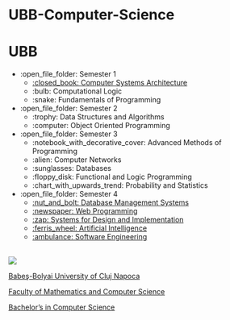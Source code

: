 # UBB-Computer-Science
# UBB
<ul>
  <li>:open_file_folder: Semester 1
    <ul>
      <li>
        <a href="https://github.com/TeodoraBogdan2002/UBB-Computer-Science/tree/main/Semester%201/Computer%20Systems%20Architecture">
          :closed_book:  Computer Systems Architecture 
        </a>
      </li>
      <li>
        <a Computational-Logic> 
          :bulb:  Computational Logic 
        </a>
      </li>
      <li>
        <a Fundamental-of-Programming> 
          :snake:  Fundamentals of Programming 
        </a>
      </li>
    </ul>
  </li>
  <li>:open_file_folder: Semester 2
    <ul>
      <li>
        <a Data-Structures-and-Algorithms> 
          :trophy:  Data Structures and Algorithms 
        </a>
      </li>
      <li>
        <a Object-Oriented-Programming> 
          :computer:  Object Oriented Programming 
        </a>
      </li>
    </ul>
  </li>
  <li>:open_file_folder: Semester 3
    <ul>
      <li>
        <a Advanced-Methods-of-Programming> 
          :notebook_with_decorative_cover:  Advanced Methods of Programming 
        </a>
      </li>
      <li>
        <a Computer-Networks> 
          :alien:  Computer Networks 
        </a>
      </li>
      <li>
        <a Databases> 
          :sunglasses:  Databases 
        </a>
      </li>
      <li>
        <a Functional-and-Logic-Programming> 
          :floppy_disk:  Functional and Logic Programming 
        </a>
      </li>
      <li>
        <a Probability-and-Statistics> 
          :chart_with_upwards_trend:  Probability and Statistics
        </a>
      </li>
    </ul>
  </li>
  <li>:open_file_folder: Semester 4
    <ul>
      <li>
        <a href="https://github.com/TeodoraBogdan2002/Database-Management-Systems">
          :nut_and_bolt:  Database Management Systems
      </li>
      <li>
        <a href="https://github.com/TeodoraBogdan2002/WebProgramming">
          :newspaper:  Web Programming
      </li>
      <li>
        <a href="https://github.com/TeodoraBogdan2002/Systems-for-Design-and-Implementation">
          :zap:  Systems for Design and Implementation
      </li>
      <li>
        <a href="https://github.com/TeodoraBogdan2002/Artificial-Intelligence">
          :ferris_wheel:  Artificial Intelligence
      </li>
      <li>
        <a href="https://github.com/TeodoraBogdan2002/Software-Engineering">
          :ambulance:  Software Engineering
        </a>
      </li>
    </ul>
  </li>
</ul>

<br>
<img src="http://www.chem.ubbcluj.ro/romana/conferinte/MEEMB/archive/pictures/ubb.gif" />
<a href="http://www.cs.ubbcluj.ro">
<p> Babeş-Bolyai University of Cluj Napoca </p>
<p> Faculty of Mathematics and Computer Science </p>
<p> Bachelor’s in Computer Science </p>
</a>
<br>
